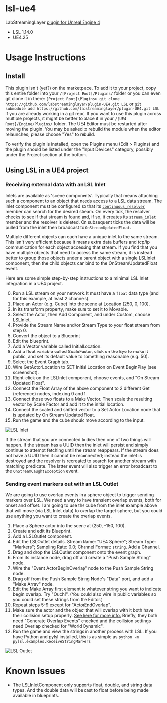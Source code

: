 # lsl-ue4

LabStreamingLayer [plugin for Unreal Engine 4](https://docs.unrealengine.com/en-US/ProductionPipelines/Plugins/index.html)

* LSL 1.14.0
* UE4.25

# Usage Instructions

## Install

This plugin isn't (yet?) on the marketplace. To add it to your project, copy this entire folder into your `/[Project Root]/Plugins/` folder or you can even git clone it in there: `[Project Root]\Plugins> git clone https://github.com/labstreaminglayer/plugin-UE4.git LSL` or `git submodule add https://github.com/labstreaminglayer/plugin-UE4.git LSL` if you are already working in a git repo. If you want to use this plugin across multiple projects, it might be better to place it in your `/[UE4 Root]/Engine/Plugins/` folder. The UE4 Editor must be restarted after moving the plugin. You may be asked to rebuild the module when the editor relaunches; please choose "Yes" to rebuild.

To verify the plugin is installed, open the Plugins menu (Edit > Plugins) and the plugin should be listed under the "Input Devices" category, possibly under the Project section at the bottom.

## Using LSL in a UE4 project

### Receiving external data with an LSL Inlet

Inlets are available as 'scene components'. Typically that means attaching such a component to an object that needs access to a LSL data stream. The inlet component must be configured so that its [`continuous_resolver`](https://github.com/sccn/liblsl/blob/master/include/lsl_cpp.h#L1754-L1762) member can search for the desired stream. On every tick, the resolver checks to see if that stream is found and, if so, it creates its [`stream_inlet`](https://github.com/sccn/liblsl/blob/master/include/lsl_cpp.h#L1004-L1011) member and the resolver is deleted. On subsequent ticks the data will be pulled from the inlet then broadcast to `OnStreamUpdatedFloat`.

Multiple different objects can each have a unique inlet to the same stream. This isn't very efficient because it means extra data buffers and tcp/ip communication for each object accessing that stream. If you find that you have multiple objects that need to access the same stream, it is instead better to group those objects under a parent object with a single LSLInlet component, then the child objects can bind to the OnStreamUpdatedFloat event.

Here are some simple step-by-step instructions to a minimal LSL Inlet integration in a UE4 project.

0. Run a LSL stream on your network. It must have a `float` data type (and for this example, at least 2 channels).
1. Place an Actor (e.g. Cube) into the scene at Location (250, 0, 100).
2. In its transform property, make sure to set it to Movable.
3. Select the Actor, then Add Component, and under Custom, choose LSLInlet.
4. Provide the Stream Name and/or Stream Type to your float stream from step 0.
5. Convert the object to a Blueprint
6. Edit the blueprint.
7. Add a Vector variable called InitialLocation.
8. Add a float variable called ScaleFactor, click on the Eye to make it public, and set its default value to something reasonable (e.g. 50).
9. Select the Event Graph tab.
10. Wire GetActorLocation to SET Initial Location on Event BeginPlay (see screenshot).
11. Right-click on the LSLInlet component, choose events, and "On Stream Updated Float".
12. Connect the Float Array of the above component to 2 different Get (reference) nodes, indexing 0 and 1.
13. Connect those two floats to a Make Vector. Then scale the resulting vector by Scale Factor and add it to the initial location.
14. Connect the scaled and shifted vector to a Set Actor Location node that is updated by On Stream Updated Float.
15. Run the game and the cube should move according to the input.

![LSL Inlet](https://github.com/labstreaminglayer/plugin-UE4/raw/master/Resources/LSLInput.PNG "LSL Inlet in UE4")

If the stream that you are connected to dies then one of two things will happen. If the stream has a UUID then the inlet will persist and simply continue to attempt fetching until the stream reappears. If the stream does not have a UUID then it cannot be reconnected; instead the inlet is destroyed and the resolver is recreated to search for another stream with matching predicate. The latter event will also trigger an error broadcast to the `OnStreamCaughtException` event.

### Sending event markers out with an LSL Outlet

We are going to use overlap events in a sphere object to trigger sending markers over LSL. We need a way to have transient overlap events, both for onset and offset. I am going to use the cube from the inlet example above that will move (via LSL Inlet data) to overlap the target sphere, but you could use anything you want to create the overlap events.

1. Place a Sphere actor into the scene at (250, -150, 100).
2. Create and edit its Blueprint.
3. Add a LSLOutlet component.
4. Edit the LSLOutlet details. Stream Name: "UE4 Sphere"; Stream Type: "Markers"; Sampling Rate: 0.0; Channel Format: `string`. Add a Channel.
5. Drag and drop the LSLOutlet component onto the event graph.
6. From its instance node, drag off and create a "Push Sample String" node.
7. Wire the "Event ActorBeginOverlap" node to the Push Sample String node.
8. Drag off from the Push Sample String Node's "Data" port, and add a "Make Array" node.
9. Edit the Make Array first element to whatever string you want to indicate begin overlap. Try "Ouch!". (You could also wire in public variables so you could set these strings from the Editor.)
10. Repeat steps 5-9 except for "ActorEndOverlap".
11. Make sure the actor and the object that will overlap with it both have their collision setup properly. [See here for more info.](https://docs.unrealengine.com/en-US/InteractiveExperiences/Physics/Collision/Overview/index.html) Briefly, they both need "Generate Overlap Events" checked and the collision settings need Overlap checked for "World Dynamic".
12. Run the game and view the strings in another process with LSL. If you have Python and pylsl installed, this is as simple as `python -m pylsl.examples.ReceiveStringMarkers`

![LSL Outlet](https://github.com/labstreaminglayer/plugin-UE4/raw/master/Resources/LSLOutput.PNG "LSL Outlet in UE4")

# Known Issues

* The LSLInletComponent only supports float, double, and string data types. And the double data will be cast to float before being made available in blueprints.
